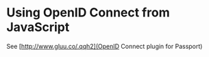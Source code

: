 # Using OpenID Connect from JavaScript

See [http://www.gluu.co/.qqh2](OpenID Connect plugin for Passport)


